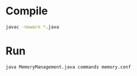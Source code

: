 # Compile

```bash
javac -nowarn *.java
```

# Run

```bash
java MemoryManagement.java commands memory.conf
```
